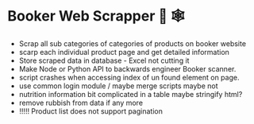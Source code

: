 # Booker Web Scrapper :snake: :spider_web:

- Scrap all sub categories of categories of products on booker website
- scarp each individual product page and get detailed information
- Store scraped data in database - Excel not cutting it
- Make Node or Python API to backwards engineer Booker scanner.
- script crashes when accessing index of un found element on page.
- use common login module / maybe merge scripts maybe not
- nutrition information bit complicated in a table maybe stringify html?
- remove rubbish from data if any more
- !!!!! Product list does not support pagination
